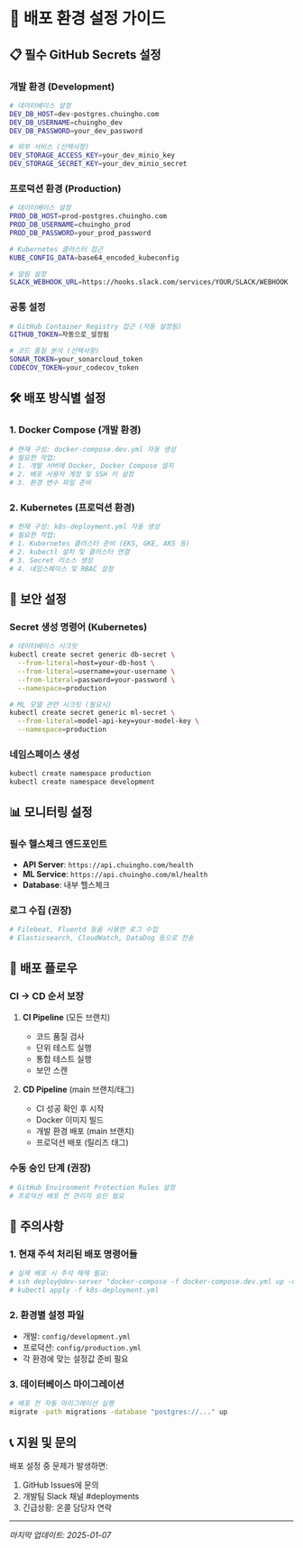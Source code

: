 # 🚀 배포 환경 설정 가이드

## 📋 필수 GitHub Secrets 설정

### 개발 환경 (Development)
```bash
# 데이터베이스 설정
DEV_DB_HOST=dev-postgres.chuingho.com
DEV_DB_USERNAME=chuingho_dev
DEV_DB_PASSWORD=your_dev_password

# 외부 서비스 (선택사항)
DEV_STORAGE_ACCESS_KEY=your_dev_minio_key
DEV_STORAGE_SECRET_KEY=your_dev_minio_secret
```

### 프로덕션 환경 (Production)
```bash
# 데이터베이스 설정
PROD_DB_HOST=prod-postgres.chuingho.com
PROD_DB_USERNAME=chuingho_prod
PROD_DB_PASSWORD=your_prod_password

# Kubernetes 클러스터 접근
KUBE_CONFIG_DATA=base64_encoded_kubeconfig

# 알림 설정
SLACK_WEBHOOK_URL=https://hooks.slack.com/services/YOUR/SLACK/WEBHOOK
```

### 공통 설정
```bash
# GitHub Container Registry 접근 (자동 설정됨)
GITHUB_TOKEN=자동으로_설정됨

# 코드 품질 분석 (선택사항)
SONAR_TOKEN=your_sonarcloud_token
CODECOV_TOKEN=your_codecov_token
```

## 🛠 배포 방식별 설정

### 1. Docker Compose (개발 환경)
```yaml
# 현재 구성: docker-compose.dev.yml 자동 생성
# 필요한 작업:
# 1. 개발 서버에 Docker, Docker Compose 설치
# 2. 배포 사용자 계정 및 SSH 키 설정
# 3. 환경 변수 파일 준비
```

### 2. Kubernetes (프로덕션 환경)
```yaml
# 현재 구성: k8s-deployment.yml 자동 생성
# 필요한 작업:
# 1. Kubernetes 클러스터 준비 (EKS, GKE, AKS 등)
# 2. kubectl 설치 및 클러스터 연결
# 3. Secret 리소스 생성
# 4. 네임스페이스 및 RBAC 설정
```

## 🔐 보안 설정

### Secret 생성 명령어 (Kubernetes)
```bash
# 데이터베이스 시크릿
kubectl create secret generic db-secret \
  --from-literal=host=your-db-host \
  --from-literal=username=your-username \
  --from-literal=password=your-password \
  --namespace=production

# ML 모델 관련 시크릿 (필요시)
kubectl create secret generic ml-secret \
  --from-literal=model-api-key=your-model-key \
  --namespace=production
```

### 네임스페이스 생성
```bash
kubectl create namespace production
kubectl create namespace development
```

## 📊 모니터링 설정

### 필수 헬스체크 엔드포인트
- **API Server**: `https://api.chuingho.com/health`
- **ML Service**: `https://api.chuingho.com/ml/health`
- **Database**: 내부 헬스체크

### 로그 수집 (권장)
```yaml
# Filebeat, Fluentd 등을 사용한 로그 수집
# Elasticsearch, CloudWatch, DataDog 등으로 전송
```

## 🔄 배포 플로우

### CI → CD 순서 보장
1. **CI Pipeline** (모든 브랜치)
   - 코드 품질 검사
   - 단위 테스트 실행
   - 통합 테스트 실행
   - 보안 스캔

2. **CD Pipeline** (main 브랜치/태그)
   - CI 성공 확인 후 시작
   - Docker 이미지 빌드
   - 개발 환경 배포 (main 브랜치)
   - 프로덕션 배포 (릴리즈 태그)

### 수동 승인 단계 (권장)
```yaml
# GitHub Environment Protection Rules 설정
# 프로덕션 배포 전 관리자 승인 필요
```

## 🚨 주의사항

### 1. 현재 주석 처리된 배포 명령어들
```bash
# 실제 배포 시 주석 해제 필요:
# ssh deploy@dev-server "docker-compose -f docker-compose.dev.yml up -d"
# kubectl apply -f k8s-deployment.yml
```

### 2. 환경별 설정 파일
- 개발: `config/development.yml`
- 프로덕션: `config/production.yml`
- 각 환경에 맞는 설정값 준비 필요

### 3. 데이터베이스 마이그레이션
```bash
# 배포 전 자동 마이그레이션 실행
migrate -path migrations -database "postgres://..." up
```

## 📞 지원 및 문의

배포 설정 중 문제가 발생하면:
1. GitHub Issues에 문의
2. 개발팀 Slack 채널 #deployments
3. 긴급상황: 온콜 담당자 연락

---
*마지막 업데이트: 2025-01-07*